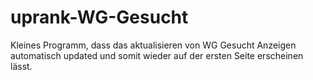 # uprank-WG-Gesucht
Kleines Programm, dass das aktualisieren von WG Gesucht Anzeigen automatisch updated und somit wieder auf der ersten Seite erscheinen lässt.
